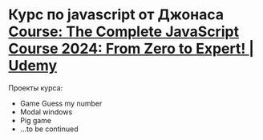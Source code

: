 # Курс по javascript от Джонаса [Course: The Complete JavaScript Course 2024: From Zero to Expert! | Udemy](https://www.udemy.com/share/101WeY3@8F8cZY63afoI7wt4pIwh3Q2uao_FKAV8RRkMegZPQOFaYdgGXO0q1tkxFOurE4y9Ig==/)

Проекты курса:

- Game Guess my number
- Modal windows
- Pig game
- ...to be continued

